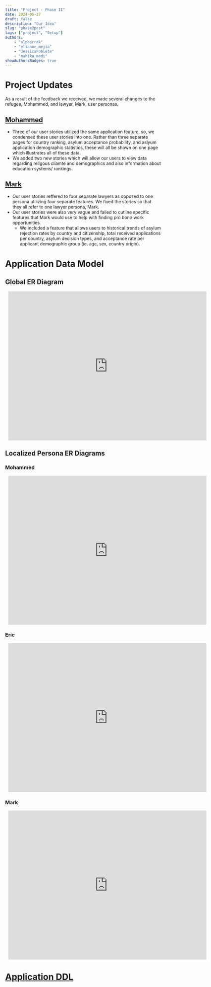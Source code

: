 ```yaml
---
title: "Project - Phase II"
date: 2024-05-27
draft: false
description: "Our Idea"
slug: "phase2post"
tags: ["project", "Setup"]
authors:
    - "alpberrak"
    - "elianne_mejia"
    - "JessicaPoblete"
    - "mahika_modi"
showAuthorsBadges: true
---
```


# Project Updates
As a result of the feedback we received, we made several changes to the refugee, Mohammed, and lawyer, Mark, user personas. 
## [Mohammed](https://droidbait66.github.io/Team10/team_posts/phase1post/#mohammed-is-a-17-year-old-boy-from-syria-he-is-a-practicing-muslim-his-parents-were-recently-killed-due-to-bombings-in-his-area-and-he-is-seeking-asylum-with-his-5-year-old-sister-and-10-year-old-brother)
* Three of our user stories utilized the same application feature, so, we condensed these user stories into one. Rather than three separate pages 
for country ranking, asylum acceptance probability, and aslyum application demographic statistics, these will all be shown on one page which illustrates all of these data. 
* We added two new stories which will allow our users to view data regarding religous cliamte and demographics and also information about education systems/ rankings. 

## [Mark](https://droidbait66.github.io/Team10/team_posts/phase1post/#mark-is-a-german-lawyer-seeking-pro-bono-opportunities-he-wants-to-provide-legal-aid-for-refugees)
* Our user stories reffered to four separate lawyers as opposed to one persona utilizing four separate features. We fixed the stories so that they all refer to one lawyer
persona, Mark. 
* Our user stories were also very vague and failed to outline specific features that Mark would use to help with finding pro bono work opportunities.
    * We included a feature that allows users to historical trends of asylum rejection rates by country and citizenship, total received applications per country, asylum decision types, and acceptance rate per applicant demographic group (ie. age, sex, country origin).

# Application Data Model
## Global ER Diagram
<div style="width: 640px; height: 480px; margin: 10px; position: relative;"><iframe allowfullscreen frameborder="0" style="width:640px; height:480px" src="https://lucid.app/documents/embedded/00122d2e-26cf-4b2d-b323-85e488f38ce4" id="F_ejIwe8t0XN"></iframe></div>

## Localized Persona ER Diagrams
### Mohammed
<div style="width: 640px; height: 480px; margin: 10px; position: relative;"><iframe allowfullscreen frameborder="0" style="width:640px; height:480px" src="https://lucid.app/documents/embedded/bdcc45e0-9301-4c3e-a8f4-fc0492508b8c" id="t.ejCRtsS0Nl"></iframe></div>

### Eric
<div style="width: 640px; height: 480px; margin: 10px; position: relative;"><iframe allowfullscreen frameborder="0" style="width:640px; height:480px" src="https://lucid.app/documents/embedded/84f22a6b-54ea-4171-afe9-62ad01adfd8d" id="Ygfj1ZcDe-SY"></iframe></div>

### Mark
<div style="width: 640px; height: 480px; margin: 10px; position: relative;"><iframe allowfullscreen frameborder="0" style="width:640px; height:480px" src="https://lucid.app/documents/embedded/4b2cc4d6-3c1a-4f4b-9b3c-cf97f70a00b9" id="6hfjvwmu4BLg"></iframe></div>

# [Application DDL ](/openport_db.sql)
